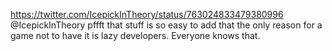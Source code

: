 https://twitter.com/IcepickInTheory/status/763024833479380996 @IcepickInTheory pffft that stuff is so easy to add that the only reason for a game not to have it is lazy developers. Everyone knows that.